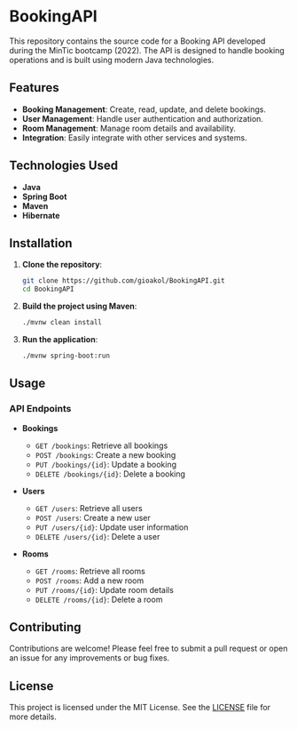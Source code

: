 # BookingAPI

This repository contains the source code for a Booking API developed during the MinTic bootcamp (2022). The API is designed to handle booking operations and is built using modern Java technologies.

## Features

- **Booking Management**: Create, read, update, and delete bookings.
- **User Management**: Handle user authentication and authorization.
- **Room Management**: Manage room details and availability.
- **Integration**: Easily integrate with other services and systems.

## Technologies Used

- **Java**
- **Spring Boot**
- **Maven**
- **Hibernate**

## Installation

1. **Clone the repository**:
   ```bash
   git clone https://github.com/gioakol/BookingAPI.git
   cd BookingAPI
   ```

2. **Build the project using Maven**:
   ```bash
   ./mvnw clean install
   ```

3. **Run the application**:
   ```bash
   ./mvnw spring-boot:run
   ```

## Usage

### API Endpoints

- **Bookings**
  - `GET /bookings`: Retrieve all bookings
  - `POST /bookings`: Create a new booking
  - `PUT /bookings/{id}`: Update a booking
  - `DELETE /bookings/{id}`: Delete a booking

- **Users**
  - `GET /users`: Retrieve all users
  - `POST /users`: Create a new user
  - `PUT /users/{id}`: Update user information
  - `DELETE /users/{id}`: Delete a user

- **Rooms**
  - `GET /rooms`: Retrieve all rooms
  - `POST /rooms`: Add a new room
  - `PUT /rooms/{id}`: Update room details
  - `DELETE /rooms/{id}`: Delete a room

## Contributing

Contributions are welcome! Please feel free to submit a pull request or open an issue for any improvements or bug fixes.

## License

This project is licensed under the MIT License. See the [LICENSE](LICENSE) file for more details.
